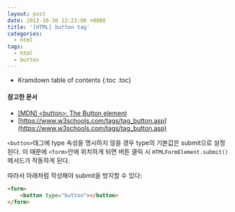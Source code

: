 ```yaml
---
layout: post
date: 2013-10-30 12:23:00 +0900
title: '[HTML] button tag'
categories:
  - html
tags:
  - html
  - button
---
```


* Kramdown table of contents
{:toc .toc}

#### 참고한 문서

- [\[MDN\] \<button\>: The Button element](https://developer.mozilla.org/en-US/docs/Web/HTML/Element/button)
- [https://www.w3schools.com/tags/tag_button.asp](https://www.w3schools.com/tags/tag_button.asp)

`<button>`태그에 type 속성을 명시하지 않을 경우 type의 기본값은 submit으로 설정된다. 이 때문에 `<form>`안에 위치하게 되면 버튼 클릭 시 `HTMLFormElement.submit()` 메서드가 작동하게 된다.

따라서 아래처럼 작성해야 submit을 방지할 수 있다:

```html
<form>
    <button type="button"></button>
</form>
```
